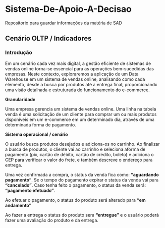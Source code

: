 # Sistema-De-Apoio-A-Decisao
Repositorio para guardar informações da matéria de SAD

## Cenário OLTP / Indicadores

### Introdução

Em um cenário cada vez mais digital, a gestão eficiente de sistemas de vendas online torna-se essencial para as operações bem-sucedidas das empresas. Neste contexto, exploraremos a aplicação de um Data Warehouse em um sistema de vendas online, analisando como cada elemento, desde a busca por produtos até a entrega final, proporcionando uma visão detalhada e estruturada do funcionamento do e-commerce.

**Granularidade**

Uma empresa gerencia um sistema de vendas online. Uma linha na tabela venda é uma solicitação de um cliente para comprar um ou mais produtos disponíveis em um e-commerce em um determinado dia, através de uma determinada forma de pagamento. 

**Sistema operacional / cenário**

O usuário busca produtos desejados e adiciona-os no carrinho. Ao finalizar a busca de produtos, o cliente vai ao carrinho e seleciona aforma de pagamento (pix, cartão de débito, cartão de crédito, boleto) e adiciona o CEP para verificar o valor do frete, e também descreve o endereço para entrega.

Uma vez confirmada a compra, o status da venda fica como: **“aguardando pagamento”**. Se o tempo do pagamento expirar o status da venda vai para **“cancelado”**. Caso tenha feito o pagamento, o status da venda será: **“pagamento efetuado”**.

Ao efetuar o pagamento, o status do produto será alterado para **“em andamento”**

Ao fazer a entrega o status do produto sera **“entregue”** e o usuário poderá fazer uma avaliação do produto e da entrega.



